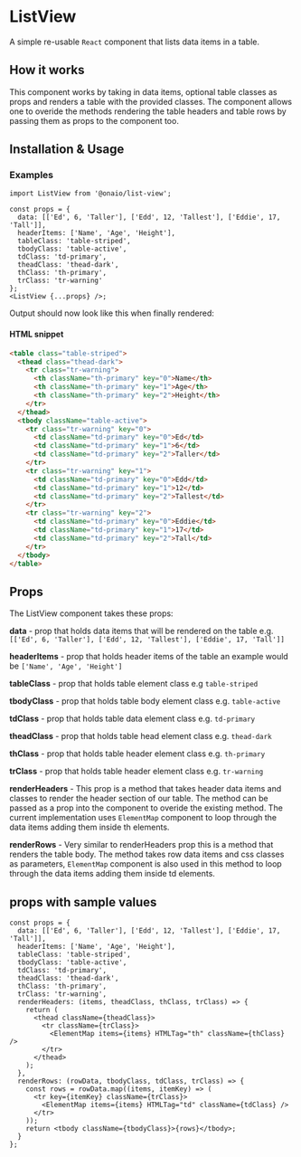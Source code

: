 # ListView

A simple re-usable `React` component that lists data items in a table.

## How it works

This component works by taking in data items, optional table classes as props and renders a table with the provided classes. The component allows one to overide the methods rendering the table headers and table rows by passing them as props to the component too.

## Installation & Usage

### Examples

```tsx
import ListView from '@onaio/list-view';

const props = {
  data: [['Ed', 6, 'Taller'], ['Edd', 12, 'Tallest'], ['Eddie', 17, 'Tall']],
  headerItems: ['Name', 'Age', 'Height'],
  tableClass: 'table-striped',
  tbodyClass: 'table-active',
  tdClass: 'td-primary',
  theadClass: 'thead-dark',
  thClass: 'th-primary',
  trClass: 'tr-warning'
};
<ListView {...props} />;
```

Output should now look like this when finally rendered:

#### HTML snippet

```html
<table class="table-striped">
  <thead class="thead-dark">
    <tr class="tr-warning">
      <th className="th-primary" key="0">Name</th>
      <th className="th-primary" key="1">Age</th>
      <th className="th-primary" key="2">Height</th>
    </tr>
  </thead>
  <tbody className="table-active">
    <tr class="tr-warning" key="0">
      <td className="td-primary" key="0">Ed</td>
      <td className="td-primary" key="1">6</td>
      <td className="td-primary" key="2">Taller</td>
    </tr>
    <tr class="tr-warning" key="1">
      <td className="td-primary" key="0">Edd</td>
      <td className="td-primary" key="1">12</td>
      <td className="td-primary" key="2">Tallest</td>
    </tr>
    <tr class="tr-warning" key="2">
      <td className="td-primary" key="0">Eddie</td>
      <td className="td-primary" key="1">17</td>
      <td className="td-primary" key="2">Tall</td>
    </tr>
  </tbody>
</table>
```

## Props

The ListView component takes these props:

**data** - prop that holds data items that will be rendered on the table e.g. `[['Ed', 6, 'Taller'], ['Edd', 12, 'Tallest'], ['Eddie', 17, 'Tall']]`

**headerItems** - prop that holds header items of the table an example would be `['Name', 'Age', 'Height']`

**tableClass** - prop that holds table element class e.g `table-striped`

**tbodyClass** - prop that holds table body element class e.g. `table-active`

**tdClass** - prop that holds table data element class e.g. `td-primary`

**theadClass** - prop that holds table head element class e.g. `thead-dark`

**thClass** - prop that holds table header element class e.g. `th-primary`

**trClass** - prop that holds table header element class e.g. `tr-warning`

**renderHeaders** - This prop is a method that takes header data items and classes to render the header section of our table. The method can be passed as a prop into the component to overide the existing method. The current implementation uses `ElementMap` component to loop through the data items adding them inside th elements.

**renderRows** - Very similar to renderHeaders prop this is a method that renders the table body. The method takes row data items and css classes as parameters, `ElementMap` component is also used in this method to loop through the data items adding them inside td elements.

## props with sample values

```tsx
const props = {
  data: [['Ed', 6, 'Taller'], ['Edd', 12, 'Tallest'], ['Eddie', 17, 'Tall']],
  headerItems: ['Name', 'Age', 'Height'],
  tableClass: 'table-striped',
  tbodyClass: 'table-active',
  tdClass: 'td-primary',
  theadClass: 'thead-dark',
  thClass: 'th-primary',
  trClass: 'tr-warning',
  renderHeaders: (items, theadClass, thClass, trClass) => {
    return (
      <thead className={theadClass}>
        <tr className={trClass}>
          <ElementMap items={items} HTMLTag="th" className={thClass} />
        </tr>
      </thead>
    );
  },
  renderRows: (rowData, tbodyClass, tdClass, trClass) => {
    const rows = rowData.map((items, itemKey) => (
      <tr key={itemKey} className={trClass}>
        <ElementMap items={items} HTMLTag="td" className={tdClass} />
      </tr>
    ));
    return <tbody className={tbodyClass}>{rows}</tbody>;
  }
};
```
